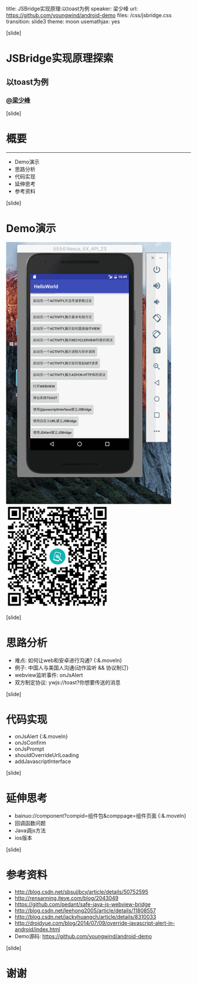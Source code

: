 title: JSBridge实现原理:以toast为例
speaker: 梁少峰
url: https://github.com/youngwind/android-demo
files: /css/jsbridge.css
transition: slide3
theme: moon
usemathjax: yes

[slide]

# JSBridge实现原理探索
## 以toast为例
### [@梁少峰](https://github.com/youngwind) 

[slide]
# 概要 
----
* Demo演示
* 思路分析
* 代码实现
* 延伸思考
* 参考资料

[slide]
# Demo演示
<img src='/img/jsbridge-demo.gif' class="demo">
<img src='/img/jsbridge-demo-qr.png' class="demo-qr">

[slide]
# 思路分析
* 难点: 如何让web和安卓进行沟通? {:&.moveIn}
* 例子: 中国人与美国人沟通(动作监听 && 协议制订)
* webview监听事件: onJsAlert
* 双方制定协议: ywjs://toast?你想要传送的消息

[slide]
# 代码实现
* onJsAlert  {:&.moveIn}
* onJsConfirm
* onJsPrompt
* shouldOverrideUrlLoading
* addJavascriptInterface

[slide]
# 延伸思考
* bainuo://component?compid=组件包&comppage=组件页面 {:&.moveIn}
* 回调函数问题
* Java调js方法
* ios版本

[slide]
# 参考资料 
* http://blog.csdn.net/sbsujjbcy/article/details/50752595
* http://rensanning.iteye.com/blog/2043049
* https://github.com/pedant/safe-java-js-webview-bridge
* http://blog.csdn.net/leehong2005/article/details/11808557
* http://blog.csdn.net/jackyhuangch/article/details/8310033
* http://droidyue.com/blog/2014/07/09/override-javascript-alert-in-android/index.html
* Demo源码: https://github.com/youngwind/android-demo

[slide]
# 谢谢
